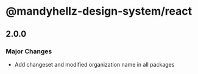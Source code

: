 # @mandyhellz-design-system/react

## 2.0.0

### Major Changes

- Add changeset and modified organization name in all packages
